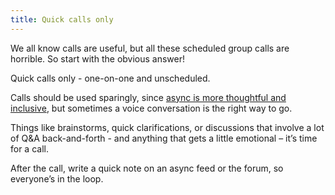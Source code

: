 ```yaml
---
title: Quick calls only 
---
```


We all know calls are useful, but all these scheduled group calls are horrible. So start with the obvious answer!

Quick calls only - one-on-one and unscheduled.

Calls should be used sparingly, since [async is more thoughtful and inclusive](/async-updates), but sometimes a voice conversation is the right way to go. 

Things like brainstorms, quick clarifications, or discussions that involve a lot of Q&A back-and-forth - and anything that gets a little emotional – it’s time for a call.

After the call, write a quick note on an async feed or the forum, so everyone’s in the loop.



